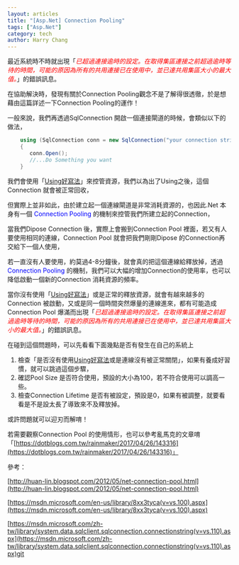 ```yaml
---
layout: articles
title: "[Asp.Net] Connection Pooling"
tags: ["Asp.Net"]
category: tech
author: Harry Chang
---
```


最近系統時不時就出現「<span style="color:#FF0000;">*已超過連接逾時的設定。在取得集區連接之前超過逾時等待的時間，可能的原因為所有的共用連接已在使用中，並已達共用集區大小的最大值。*</span>」的錯誤訊息。

在協助解決時，發現有關於Connection Pooling觀念不是了解得很透徹，於是想藉由這篇詳述一下Connection Pooling的運作！

<!--more-->

一般來說，我們再透過SqlConnection 開啟一個連接閘道的時候，會類似以下的做法，

~~~cs
    using (SqlConnection conn = new SqlConnection("your connection string"))
    {
       conn.Open();
       //...Do Something you want
    }
~~~

我們會使用「[Using好寫法](https://dotblogs.com.tw/harry/2016/07/14/113255)」來控管資源，我們以為出了Using之後，這個Connection 就會被正常回收，

但實際上並非如此，由於建立起一個連線閘道是非常消耗資源的，也因此.Net 本身有一個 <span style="color:#0000FF;">Connection Pooling </span>的機制來控管我們所建立起的Connection，

當我們Dipose Connection 後，實際上會搬到Connection Pool 裡面，若又有人要使用相同的連線，Connection Pool 就會把我們剛剛Dipose 的Connection再交給下一個人使用，

若一直沒有人要使用，約莫過4-8分鐘後，就會真的把這個連線給釋放掉，透過<span style="color:#0000FF;">Connection Pooling </span>的機制，我們可以大幅的增加Connection的使用率，也可以降低啟動一個新的Connection 消耗資源的頻率。

當你沒有使用「[Using好寫法](https://dotblogs.com.tw/harry/2016/07/14/113255)」或是正常的釋放資源，就會有越來越多的Connection 被啟動，又或是同一個時間突然爆量的連線進來，都有可能造成Connection Pool 爆滿而出現「<span style="color:#FF0000;">*已超過連接逾時的設定。在取得集區連接之前超過逾時等待的時間，可能的原因為所有的共用連接已在使用中，並已達共用集區大小的最大值。*</span>」的錯誤訊息。

在碰到這個問題時，可以先看看下面幾點是否有發生在自己的系統上

1.  檢查「是否沒有使用[Using好寫法](https://dotblogs.com.tw/harry/2016/07/14/113255)或是連線沒有被正常關閉」，如果有養成好習慣，就可以跳過這個步驟，
2.  確認Pool Size 是否符合使用，預設的大小為100，若不符合使用可以調高一些。
3.  檢查Connection Lifetime 是否有被設定，預設是0，如果有被調整，就要看看是不是設太長了導致來不及釋放掉。

或許問題就可以迎刃而解唷！

若需要觀察Connection Pool 的使用情形，也可以參考亂馬克的文章唷「[https://dotblogs.com.tw/rainmaker/2017/04/26/143316](https://dotblogs.com.tw/rainmaker/2017/04/26/143316)」

參考：

[http://huan-lin.blogspot.com/2012/05/net-connection-pool.html](http://huan-lin.blogspot.com/2012/05/net-connection-pool.html)

[https://msdn.microsoft.com/en-us/library/8xx3tyca(v=vs.100).aspx](https://msdn.microsoft.com/en-us/library/8xx3tyca(v=vs.100).aspx)

[https://msdn.microsoft.com/zh-tw/library/system.data.sqlclient.sqlconnection.connectionstring(v=vs.110).aspx](https://msdn.microsoft.com/zh-tw/library/system.data.sqlclient.sqlconnection.connectionstring(v=vs.110).aspx)git                 